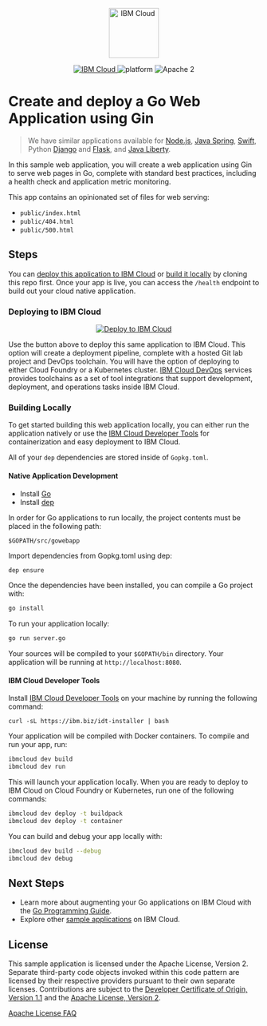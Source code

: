 <p align="center">
    <a href="https://cloud.ibm.com">
        <img src="https://landscape.cncf.io/logos/ibm-cloud.svg" height="100" alt="IBM Cloud">
    </a>
</p>


<p align="center">
    <a href="https://cloud.ibm.com">
    <img src="https://img.shields.io/badge/IBM%20Cloud-powered-blue.svg" alt="IBM Cloud">
    </a>
    <img src="https://img.shields.io/badge/platform-go-lightgrey.svg?style=flat" alt="platform">
    <img src="https://img.shields.io/badge/license-Apache2-blue.svg?style=flat" alt="Apache 2">
</p>


# Create and deploy a Go Web Application using Gin

> We have similar applications available for [Node.js](https://github.com/IBM/nodejs-web-app), [Java Spring](https://github.com/IBM/spring-web-app), [Swift](https://github.com/IBM/swift-web-app), Python [Django](https://github.com/IBM/django-web-app) and [Flask](https://github.com/IBM/flask-web-app), and [Java Liberty](https://github.com/IBM/java-liberty-web-app).

In this sample web application, you will create a web application using Gin to serve web pages in Go, complete with standard best practices, including a health check and application metric monitoring.

This app contains an opinionated set of files for web serving:

- `public/index.html`
- `public/404.html`
- `public/500.html`

## Steps

You can [deploy this application to IBM Cloud](https://cloud.ibm.com/developer/appservice/create-app?starterKit=a52f700e-8bc9-365f-9e42-a17311d9c62e) or [build it locally](#building-locally) by cloning this repo first. Once your app is live, you can access the `/health` endpoint to build out your cloud native application.

### Deploying to IBM Cloud

<p align="center">
    <a href="https://cloud.ibm.com/developer/appservice/create-app?starterKit=a52f700e-8bc9-365f-9e42-a17311d9c62e">
    <img src="https://cloud.ibm.com/devops/setup/deploy/button_x2.png" alt="Deploy to IBM Cloud">
    </a>
</p>

Use the button above to deploy this same application to IBM Cloud. This option will create a deployment pipeline, complete with a hosted Git lab project and DevOps toolchain. You will have the option of deploying to either Cloud Foundry or a Kubernetes cluster. [IBM Cloud DevOps](https://www.ibm.com/cloud/devops) services provides toolchains as a set of tool integrations that support development, deployment, and operations tasks inside IBM Cloud. 


### Building Locally

To get started building this web application locally, you can either run the application natively or use the [IBM Cloud Developer Tools](https://cloud.ibm.com/docs/cli?topic=cloud-cli-getting-started) for containerization and easy deployment to IBM Cloud.

All of your `dep` dependencies are stored inside of `Gopkg.toml`.

#### Native Application Development

- Install [Go](https://golang.org/dl/)
- Install [dep](https://github.com/golang/dep)

In order for Go applications to run locally, the project contents must be placed in the following path:
```
$GOPATH/src/gowebapp
```

Import dependencies from Gopkg.toml using dep:
```bash
dep ensure
```

Once the dependencies have been installed, you can compile a Go project with:
```bash
go install
```

To run your application locally:
```bash
go run server.go
```

Your sources will be compiled to your `$GOPATH/bin` directory. Your application will be running at `http://localhost:8080`.

#### IBM Cloud Developer Tools

Install [IBM Cloud Developer Tools](https://cloud.ibm.com/docs/cli/index.html#overview) on your machine by running the following command:
```
curl -sL https://ibm.biz/idt-installer | bash
```

Your application will be compiled with Docker containers. To compile and run your app, run:

```bash
ibmcloud dev build
ibmcloud dev run
```

This will launch your application locally. When you are ready to deploy to IBM Cloud on Cloud Foundry or Kubernetes, run one of the following commands:

```bash
ibmcloud dev deploy -t buildpack
ibmcloud dev deploy -t container
```

You can build and debug your app locally with:

```bash
ibmcloud dev build --debug
ibmcloud dev debug
```

## Next Steps
* Learn more about augmenting your Go applications on IBM Cloud with the [Go Programming Guide](https://cloud.ibm.com/docs/go?topic=go-getting-started).
* Explore other [sample applications](https://cloud.ibm.com/developer/appservice/starter-kits) on IBM Cloud.

## License

This sample application is licensed under the Apache License, Version 2. Separate third-party code objects invoked within this code pattern are licensed by their respective providers pursuant to their own separate licenses. Contributions are subject to the [Developer Certificate of Origin, Version 1.1](https://developercertificate.org/) and the [Apache License, Version 2](https://www.apache.org/licenses/LICENSE-2.0.txt).

[Apache License FAQ](https://www.apache.org/foundation/license-faq.html#WhatDoesItMEAN)
